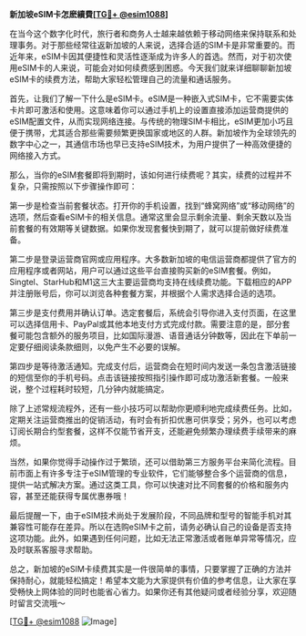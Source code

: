 **新加坡eSIM卡怎麽續費[[TG💪+ @esim1088](https://t.me/s/esim1088)]**

在当今这个数字化时代，旅行者和商务人士越来越依赖于移动网络来保持联系和处理事务。对于那些经常往返新加坡的人来说，选择合适的SIM卡是非常重要的。而近年来，eSIM卡因其便捷性和灵活性逐渐成为许多人的首选。然而，对于初次使用eSIM卡的人来说，可能会对如何续费感到困惑。今天我们就来详细聊聊新加坡eSIM卡的续费方法，帮助大家轻松管理自己的流量和通话服务。

首先，让我们了解一下什么是eSIM卡。eSIM是一种嵌入式SIM卡，它不需要实体卡片即可激活和使用。这意味着你可以通过手机上的设置直接添加运营商提供的eSIM配置文件，从而实现网络连接。与传统的物理SIM卡相比，eSIM更加小巧且便于携带，尤其适合那些需要频繁更换国家或地区的人群。新加坡作为全球领先的数字中心之一，其通信市场也早已支持eSIM技术，为用户提供了一种高效便捷的网络接入方式。

那么，当你的eSIM套餐即将到期时，该如何进行续费呢？其实，续费的过程并不复杂，只需按照以下步骤操作即可：

第一步是检查当前套餐状态。打开你的手机设置，找到“蜂窝网络”或“移动网络”的选项，然后查看eSIM卡的相关信息。通常这里会显示剩余流量、剩余天数以及当前套餐的有效期等关键数据。如果你发现套餐快到期了，就可以提前做好续费准备。

第二步是登录运营商官网或应用程序。大多数新加坡的电信运营商都提供了官方的应用程序或者网站，用户可以通过这些平台直接购买新的eSIM套餐。例如，Singtel、StarHub和M1这三大主要运营商均支持在线续费功能。下载相应的APP并注册账号后，你可以浏览各种套餐方案，并根据个人需求选择合适的选项。

第三步是支付费用并确认订单。选定套餐后，系统会引导你进入支付页面，在这里可以选择信用卡、PayPal或其他本地支付方式完成付款。需要注意的是，部分套餐可能包含额外的服务项目，比如国际漫游、语音通话分钟数等，因此在下单前一定要仔细阅读条款细则，以免产生不必要的误解。

第四步是等待激活通知。完成支付后，运营商会在短时间内发送一条包含激活链接的短信至你的手机号码。点击该链接按照指引操作即可成功激活新套餐。一般来说，整个过程耗时较短，几分钟内就能搞定。

除了上述常规流程外，还有一些小技巧可以帮助你更顺利地完成续费任务。比如，定期关注运营商推出的促销活动，有时会有折扣优惠可供享受；另外，也可以考虑订阅长期合约型套餐，这样不仅能节省开支，还能避免频繁办理续费手续带来的麻烦。

当然，如果你觉得手动操作过于繁琐，还可以借助第三方服务平台来简化流程。目前市面上有许多专注于eSIM管理的专业软件，它们能够整合多个运营商的信息，提供一站式解决方案。通过这类工具，你可以快速对比不同套餐的价格和服务内容，甚至还能获得专属优惠券哦！

最后提醒一下，由于eSIM技术尚处于发展阶段，不同品牌和型号的智能手机对其兼容性可能存在差异。所以在选购eSIM卡之前，请务必确认自己的设备是否支持这项功能。此外，如果遇到任何问题，比如无法正常激活或者账单异常等情况，应及时联系客服寻求帮助。

总之，新加坡的eSIM卡续费其实是一件很简单的事情，只要掌握了正确的方法并保持耐心，就能轻松搞定！希望本文能为大家提供有价值的参考信息，让大家在享受畅快上网体验的同时也能省心省力。如果你还有其他疑问或者经验分享，欢迎随时留言交流哦～

[[TG💪+ @esim1088](https://t.me/s/esim1088) ![Image](https://i.postimg.cc/4NQfJmqS/Snipaste-2025-05-13-00-14-12.png)]